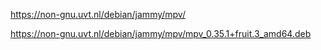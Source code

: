 https://non-gnu.uvt.nl/debian/jammy/mpv/

https://non-gnu.uvt.nl/debian/jammy/mpv/mpv_0.35.1+fruit.3_amd64.deb

